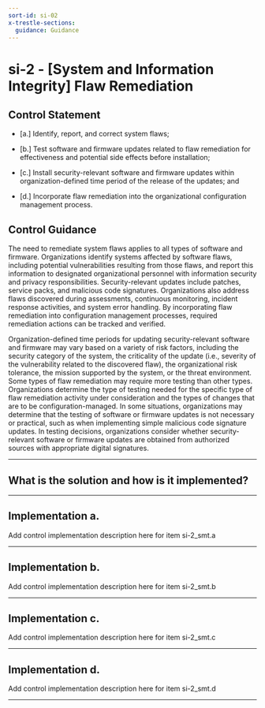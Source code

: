 ```yaml
---
sort-id: si-02
x-trestle-sections:
  guidance: Guidance
---
```


# si-2 - \[System and Information Integrity\] Flaw Remediation

## Control Statement

- \[a.\] Identify, report, and correct system flaws;

- \[b.\] Test software and firmware updates related to flaw remediation for effectiveness and potential side effects before installation;

- \[c.\] Install security-relevant software and firmware updates within organization-defined time period of the release of the updates; and

- \[d.\] Incorporate flaw remediation into the organizational configuration management process.

## Control Guidance

The need to remediate system flaws applies to all types of software and firmware. Organizations identify systems affected by software flaws, including potential vulnerabilities resulting from those flaws, and report this information to designated organizational personnel with information security and privacy responsibilities. Security-relevant updates include patches, service packs, and malicious code signatures. Organizations also address flaws discovered during assessments, continuous monitoring, incident response activities, and system error handling. By incorporating flaw remediation into configuration management processes, required remediation actions can be tracked and verified.

Organization-defined time periods for updating security-relevant software and firmware may vary based on a variety of risk factors, including the security category of the system, the criticality of the update (i.e., severity of the vulnerability related to the discovered flaw), the organizational risk tolerance, the mission supported by the system, or the threat environment. Some types of flaw remediation may require more testing than other types. Organizations determine the type of testing needed for the specific type of flaw remediation activity under consideration and the types of changes that are to be configuration-managed. In some situations, organizations may determine that the testing of software or firmware updates is not necessary or practical, such as when implementing simple malicious code signature updates. In testing decisions, organizations consider whether security-relevant software or firmware updates are obtained from authorized sources with appropriate digital signatures.

______________________________________________________________________

## What is the solution and how is it implemented?

<!-- Please leave this section blank and enter implementation details in the parts below. -->

______________________________________________________________________

## Implementation a.

Add control implementation description here for item si-2_smt.a

______________________________________________________________________

## Implementation b.

Add control implementation description here for item si-2_smt.b

______________________________________________________________________

## Implementation c.

Add control implementation description here for item si-2_smt.c

______________________________________________________________________

## Implementation d.

Add control implementation description here for item si-2_smt.d

______________________________________________________________________
